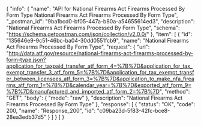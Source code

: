 {
  "info": {
    "name": "API for National Firearms Act Firearms Processed By Form Type National Firearms Act Firearms Processed By Form Type",
    "_postman_id": "9ba1bcd0-bf05-447a-b80a-a54655614ed3",
    "description": "National Firearms Act Firearms Processed By Form Type",
    "schema": "https://schema.getpostman.com/json/collection/v2.0.0/"
  },
  "item": [
    {
      "id": "135646e9-9c51-46bc-ba04-30dd0551fcb9",
      "name": "National Firearms Act Firearms Processed By Form Type",
      "request": {
        "url": "http://data.atf.gov/resource/national-firearms-act-firearms-processed-by-form-type.json?application_for_taxpaid_transfer_atf_form_4=%7B%7D&application_for_tax_exempt_transfer_3_atf_form_5=%7B%7D&application_for_tax_exempt_transfer_between_licensees_atf_form_3=%7B%7D&application_to_make_nfa_firearms_atf_form_1=%7B%7D&calendar_year=%7B%7D&exported_atf_form_9=%7B%7D&manufactured_and_imported_atf_form_2=%7B%7D",
        "method": "GET",
        "body": {
          "mode": "raw"
        },
        "description": "National Firearms Act Firearms Processed By Form Type"
      },
      "response": [
        {
          "status": "OK",
          "code": 200,
          "name": "Response_200",
          "id": "c09ba23d-5f83-42fc-bce8-28ea3edb37d5"
        }
      ]
    }
  ]
}